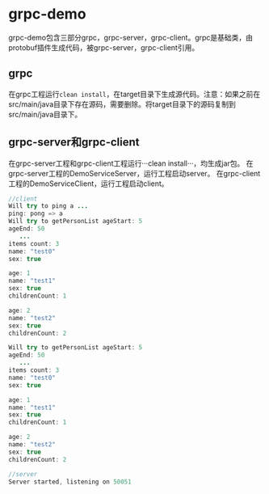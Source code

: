 # grpc-demo
grpc-demo包含三部分grpc，grpc-server，grpc-client。grpc是基础类，由protobuf插件生成代码，被grpc-server，grpc-client引用。

## grpc
在grpc工程运行```clean install```，在target目录下生成源代码。注意：如果之前在src/main/java目录下存在源码，需要删除。将target目录下的源码复制到src/main/java目录下。

## grpc-server和grpc-client
在grpc-server工程和grpc-client工程运行···clean install···，均生成jar包。
在grpc-server工程的DemoServiceServer，运行工程启动server。
在grpc-client工程的DemoServiceClient，运行工程启动client。

```java
//client
Will try to ping a ...
ping: pong => a
Will try to getPersonList ageStart: 5
ageEnd: 50
   ...
items count: 3
name: "test0"
sex: true

age: 1
name: "test1"
sex: true
childrenCount: 1

age: 2
name: "test2"
sex: true
childrenCount: 2

Will try to getPersonList ageStart: 5
ageEnd: 50
   ...
items count: 3
name: "test0"
sex: true

age: 1
name: "test1"
sex: true
childrenCount: 1

age: 2
name: "test2"
sex: true
childrenCount: 2
```
```java
//server
Server started, listening on 50051
```
